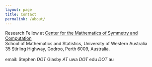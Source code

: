 ```yaml
---
layout: page
title: Contact
permalink: /about/
---
```


Research Fellow at [Center for the Mathematics of Symmetry and Computation](https://cmsc.io)<br />
School of Mathematics and Statistics, University of Western Australia<br />
35 Stirling Highway, Godroo, Perth 6009, Australia.<br />
<br />
email: Stephen *DOT* Glasby *AT* uwa *DOT* edu *DOT* au